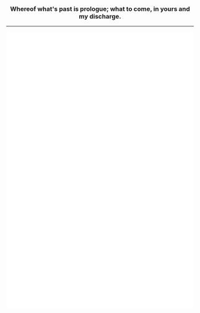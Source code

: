 <h3 align="center">Whereof what's past is prologue; what to come, in yours and my discharge.</h3>  

---

![Metrics](/github-metrics.svg)
